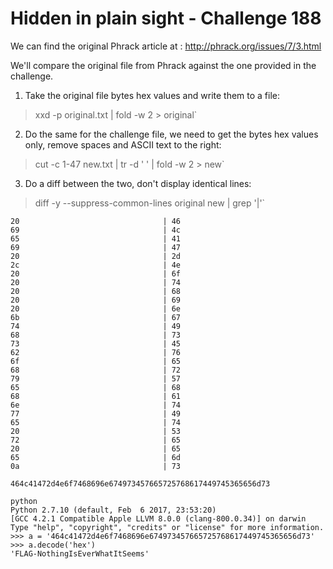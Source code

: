# Hidden in plain sight - Challenge 188

We can find the original Phrack article at :
http://phrack.org/issues/7/3.html

We'll compare the original file from Phrack against the one provided in the challenge.

1. Take the original file bytes hex values and write them to a file:
> xxd -p original.txt  | fold -w 2 > original`
2. Do the same for the challenge file, we need to get the bytes hex values only, remove spaces and ASCII text to the right:
> cut -c 1-47 new.txt | tr -d ' ' | fold -w 2 > new`
3. Do a diff between the two, don't display identical lines:
> diff -y --suppress-common-lines original new | grep '|'`

```
20							      |	46
69							      |	4c
65							      |	41
69							      |	47
20							      |	2d
2c							      |	4e
20							      |	6f
20							      |	74
20							      |	68
20							      |	69
20							      |	6e
6b							      |	67
74							      |	49
68							      |	73
73							      |	45
62							      |	76
6f							      |	65
68							      |	72
79							      |	57
65							      |	68
68							      |	61
6e							      |	74
77							      |	49
65							      |	74
20							      |	53
72							      |	65
20							      |	65
65							      |	6d
0a							      |	73
```

`464c41472d4e6f7468696e674973457665725768617449745365656d73`

```
python
Python 2.7.10 (default, Feb  6 2017, 23:53:20)
[GCC 4.2.1 Compatible Apple LLVM 8.0.0 (clang-800.0.34)] on darwin
Type "help", "copyright", "credits" or "license" for more information.
>>> a = '464c41472d4e6f7468696e674973457665725768617449745365656d73'
>>> a.decode('hex')
'FLAG-NothingIsEverWhatItSeems'
```

